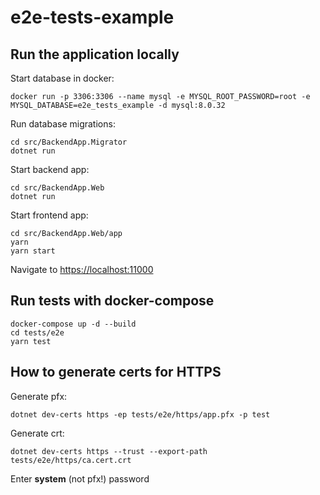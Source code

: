 # e2e-tests-example

## Run the application locally

Start database in docker:

```shell
docker run -p 3306:3306 --name mysql -e MYSQL_ROOT_PASSWORD=root -e MYSQL_DATABASE=e2e_tests_example -d mysql:8.0.32
```

Run database migrations:

```shell
cd src/BackendApp.Migrator
dotnet run
```

Start backend app:

```shell
cd src/BackendApp.Web
dotnet run
```

Start frontend app:

```shell
cd src/BackendApp.Web/app
yarn
yarn start
```

Navigate to <https://localhost:11000>

## Run tests with docker-compose

```shell
docker-compose up -d --build
cd tests/e2e
yarn test
```

## How to generate certs for HTTPS

Generate pfx:

```shell
dotnet dev-certs https -ep tests/e2e/https/app.pfx -p test
```

Generate crt:

```shell
dotnet dev-certs https --trust --export-path tests/e2e/https/ca.cert.crt
```

Enter **system** (not pfx!) password
